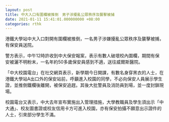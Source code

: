```yaml
---
layout: post
title: 中大入口有圍欄被推倒　男子涉擾亂公眾秩序及襲擊被捕
date: 2021-01-11 15:41:01.000000000 +08:00
categories: rthk
---
```


港鐵大學站中大入口對開有圍欄被推倒，一名男子涉嫌擾亂公眾秩序及襲擊被捕，有保安員送院。

警方表示，中午12時許收到中大保安報案，表示有數人破壞校內圍欄，期間有保安被灑不明粉末，一名年約50多歲保安員感到不適，送往威爾斯醫院。

「中大校園電台」在社交網頁表示，新學期今日開課，有數名身穿黑衣的人士，在港鐵大學站A出口外的保安站前，呼籲進入校園的同學，不必向保安人員展示學生證，並推倒鐵欄後離開，被保安追趕。其後大批警員及消防員到場，並一度封鎖現場。

校園電台又表示，中大去年宣布實施出入管理措施，大學教職員及學生須出示「中大通」、校友圖書證或校友信用卡方可進入校園，亦有保安拍攝不願意出示證件的人士，引來部分學生不滿。
